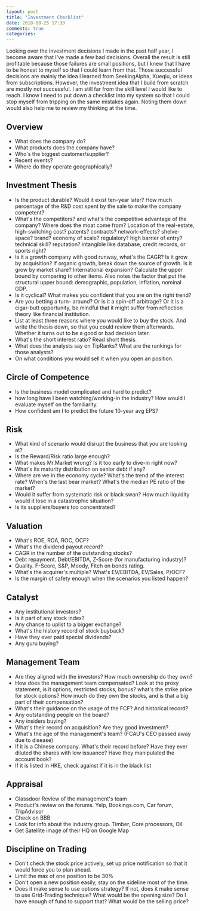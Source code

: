 ```yaml
---
layout: post
title: "Investment Checklist"
date: 2018-08-25 17:30
comments: true
categories: 
---
```


Looking over the investment decisions I made in the past half year, I become aware that I've made a few bad decisions. Overall the result is still profitable because those failures are small positions, but I knew that I have to be honest to myself so that I could learn from that. Those successful decisions are mainly the idea I learned from SeekingAlpha, Xueqiu, or ideas from subscriptions. However, the investment idea that I build from scratch are mostly not successful. I am still far from the skill level I would like to reach. I know I need to put down a checklist into my system so that I could stop myself from tripping on the same mistakes again. Noting them down would also help me to review my thinking at the time.

## Overview
* What does the company do?
* What products does the company have?
* Who's the biggest customer/supplier?
* Recent events?
* Where do they operate geographically?

## Investment Thesis
* Is the product durable? Would it exist ten-year later? How much percentage of the R&D cost spent by the sale to make the company competent?
* What's the competitors? and what's the competitive advantage of the company? Where does the moat come from? Location of the real-estate, high-switching cost? patents? contracts? network-effects? shelve-space? brand? economy of scale? regulatory? high barrier of entry? technical skill? reputation? intangible like database, credit records, or sports right?
* Is it a growth company with good runway, what's the CAGR? Is it grow by acquisition? If organic growth, break down the source of growth. Is it grow by market share? International expansion? Calculate the upper bound by comparing to other items. Also notes the factor that put the structural upper bound: demographic, population, inflation, nominal GDP.
* Is it cyclical? What makes you confident that you are on the right trend?
* Are you betting a turn- around? Or is it a spin-off arbitrage? Or it is a cigar-butt opportunity, be mindful that it might suffer from reflection theory like financial institution.
* List at least three reasons where you would like to buy the stock. And write the thesis down, so that you could review them afterwards. Whether it turns out to be a good or bad decision later.
* What's the short interest ratio? Read short thesis.
* What does the analysts say on TipRanks? What are the rankings for those analysts?
* On what conditions you would sell it when you open an position.

## Circle of Competence
* Is the business model complicated and hard to predict?
* how long have I been watching/working-in the industry? How would I evaluate myself on the familiarity.
* How confident am I to predict the future 10-year avg EPS?

## Risk
* What kind of scenario would disrupt the business that you are looking at?
* Is the Reward/Risk ratio large enough?
* What makes Mr.Market wrong? Is it too early to dive-in right now?
* What's its maturity distribution on senior debt if any?
* Where are we in the economy cycle? What's the trend of the interest rate? When's the last bear market? What's the median PE ratio of the market?
* Would it suffer from systematic risk or black swan? How much liquidity would it lose in a catastrophic situation?
* Is its suppliers/buyers too concentrated?

## Valuation
* What's ROE, ROA, ROC, OCF?
* What's the dividend payout record?
* CAGR in the number of the outstanding stocks?
* Debt repayment. Debt/EBITDA, Z-Score (for manufacturing industry)?
* Quality. F-Score, S&P, Moody, Fitch on bonds rating.
* What's the acquirer's multiple? What's EV/EBITDA, EV/Sales, P/OCF?
* Is the margin of safety enough when the scenarios you listed happen?

## Catalyst
* Any institutional investors?
* Is it part of any stock index?
* Any chance to uplist to a bigger exchange?
* What's the history record of stock buyback?
* Have they ever paid special dividends?
* Any guru buying?

## Management Team
* Are they aligned with the investors? How much ownership do they own?
* How does the management team compensated? Look at the proxy statement, is it options, restricted stocks, bonus? what's the strike price for stock options? How much do they own the stocks, and is that a big part of their compensation?
* What's their guidance on the usage of the FCF? And historical record?
* Any outstanding people on the board?
* Any insiders buying?
* What's their record on acquisition? Are they good investment?
* What's the age of the management's team? (FCAU's CEO passed away due to disease)
* If it is a Chinese company. What's their record before? Have they ever diluted the shares with low issuance? Have they manipulated the account book?
* If it is listed in HKE, check against if it is in the black list

## Appraisal
* Glassdoor Review of the management's team
* Product's review on the forums. Yelp, Bookings.com, Car forum, TripAdvisor
* Check on BBB
* Look for info about the industry group. Timber, Core processors, Oil.
* Get Satellite image of their HQ on Google Map

## Discipline on Trading
* Don't check the stock price actively, set up price notification so that it would force you to plan ahead.
* Limit the max of one position to be 30%
* Don't open a new position easily, stay on the sideline most of the time.
* Does it make sense to use options strategy? If not, does it make sense to use Grid-Trading technique? What would be the opening size? Do I have enough of fund to support that? What would be the selling price?
